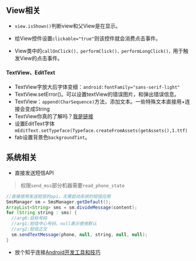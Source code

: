 ## View相关

- `view.isShown()`判断view和父View是在显示。


- 给View控件设置`clickable="true"`则该控件就会消费点击事件。
- View类中的`callOnClick()，performClick()，performLongClick()，`用于触发View的点击事件。
#### TextView、EditText
- TextView字放大后字体变细：`android:fontFamily="sans-serif-light"`
- TextView.setError()。可以设置textView的错误图片，和弹出错误信息。
- TextView：`append(CharSequence)`方法，添加文本。一些特殊文本直接用+连接会变成String
- TextView你真的了解吗？[我是链接](http://blog.csdn.net/sdkfjksf/article/details/51317204)
- 设置EditText字体`mEditText.setTypeface(Typeface.createFromAssets(getAssets(),1.ttf)`
- fab设置背景色`backgroundTint`。
## 系统相关

- 直接发送短信API

> 权限`send_mss`部分机器需要`read_phone_state`

```java
//直接使用发送短信的api，无需启动系统的短信应用
SmsManager sm = SmsManager.getDefault();
ArrayList<String> sms = sm.divideMessage(content);
for (String string : sms) {
  //arg0:目标号码
  //arg1:短信中心号码，null表示使用默认
  //arg2:短信正文
  sm.sendTextMessage(phone, null, string, null, null);
}
```
- 放个知乎连接[Android开发工具和技巧](https://www.zhihu.com/question/27140400)